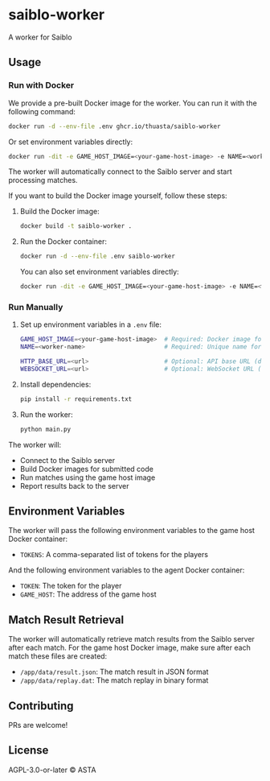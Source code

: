 # saiblo-worker

A worker for Saiblo

## Usage

### Run with Docker

We provide a pre-built Docker image for the worker. You can run it with the following command:

```sh
docker run -d --env-file .env ghcr.io/thuasta/saiblo-worker
```

Or set environment variables directly:

```sh
docker run -dit -e GAME_HOST_IMAGE=<your-game-host-image> -e NAME=<worker-name> --rm --privileged ghcr.io/thuasta/saiblo-worker
```

The worker will automatically connect to the Saiblo server and start processing matches.

If you want to build the Docker image yourself, follow these steps:

1. Build the Docker image:

    ```sh
    docker build -t saiblo-worker .
    ```

2. Run the Docker container:

    ```sh
    docker run -d --env-file .env saiblo-worker
    ```

   You can also set environment variables directly:

    ```sh
    docker run -dit -e GAME_HOST_IMAGE=<your-game-host-image> -e NAME=<worker-name> --rm --privileged saiblo-worker
    ```

### Run Manually

1. Set up environment variables in a `.env` file:

    ```sh
    GAME_HOST_IMAGE=<your-game-host-image>  # Required: Docker image for the game host
    NAME=<worker-name>                      # Required: Unique name for this worker to set on Saiblo

    HTTP_BASE_URL=<url>                     # Optional: API base URL (default: https://api.dev.saiblo.net)
    WEBSOCKET_URL=<url>                     # Optional: WebSocket URL (default: wss://api.dev.saiblo.net/ws/)
    ```

2. Install dependencies:
   ```bash
   pip install -r requirements.txt
   ```

3. Run the worker:
   ```bash
   python main.py
   ```

The worker will:
- Connect to the Saiblo server
- Build Docker images for submitted code
- Run matches using the game host image
- Report results back to the server

## Environment Variables

The worker will pass the following environment variables to the game host Docker container:

- `TOKENS`: A comma-separated list of tokens for the players

And the following environment variables to the agent Docker container:

- `TOKEN`: The token for the player
- `GAME_HOST`: The address of the game host

## Match Result Retrieval

The worker will automatically retrieve match results from the Saiblo server after each match. For the game host Docker image, make sure after each match these files are created:

- `/app/data/result.json`: The match result in JSON format
- `/app/data/replay.dat`: The match replay in binary format

## Contributing

PRs are welcome!

## License

AGPL-3.0-or-later © ASTA
